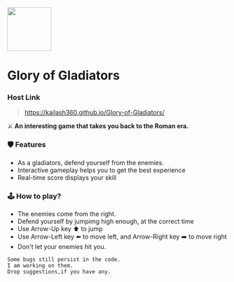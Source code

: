 <img src="https://img.icons8.com/bubbles/2x/armored-helmet--v2.png" width="100" height="100" margin="0">

# Glory of Gladiators 

### Host Link
> https://kailash360.github.io/Glory-of-Gladiators/

⚔️ **An interesting game that takes you back to the Roman era.**

### 🛡️ Features 
- As a gladiators, defend yourself from the enemies.
- Interactive gameplay helps you to get the best experience
- Real-time score displays your skill

### 🕹️ How to play?  
- The enemies come from the right.
- Defend yourself by jumpimg high enough, at the correct time
- Use Arrow-Up key ⬆️ to jump
- Use Arrow-Left key ⬅️ to move left, and Arrow-Right key ➡️ to move right
- Don't let your enemies hit you.


```
Some bugs still persist in the code.
I am working on them.
Drop suggestions,if you have any.
```
